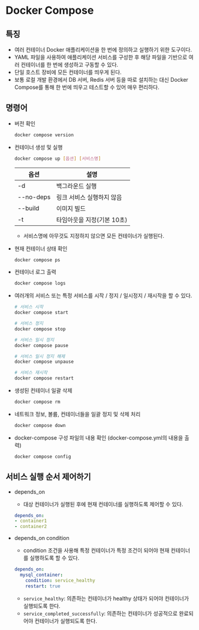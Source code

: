 # Docker Compose

## &#x20;특징

* 여러 컨테이너 Docker 애플리케이션을 한 번에 정의하고 실행하기 위한 도구이다.
* YAML 파일을 사용하여 애플리케이션 서비스를 구성한 후 해당 파일을 기반으로 여러 컨테이너를 한 번에 생성하고 구동할 수 있다.
* 단일 호스트 장비에 모든 컨테이너를 띄우게 된다.
* 보통 로컬 개발 환경에서 DB 서버, Redis 서버 등을 따로 설치하는 대신 Docker Compose를 통해 한 번에 띄우고 테스트할 수 있어 매우 편리하다.

## 명령어

*   버전 확인

    ```bash
    docker compose version
    ```
*   컨테이너 생성 및 실행

    ```bash
    docker compose up [옵션] [서비스명]
    ```

    | 옵션        | 설명               |
    | --------- | ---------------- |
    | -d        | 백그라운드 실행         |
    | --no-deps | 링크 서비스 실행하지 않음   |
    | --build   | 이미지 빌드           |
    | -t        | 타임아웃을 지정(기본 10초) |

    * &#x20;서비스명에 아무것도 지정하지 않으면 모든 컨테이너가 실행된다.
*   현재 컨테이너 상태 확인

    ```bash
    docker compose ps
    ```
*   컨테이너 로그 출력

    ```bash
    docker compose logs
    ```
*   여러개의 서비스 또는 특정 서비스를 시작 / 정지 / 일시정지 / 재시작을 할 수 있다.

    ```bash
    # 서비스 시작
    docker compose start

    # 서비스 정지
    docker compose stop

    # 서비스 일시 정지
    docker compose pause

    # 서비스 일시 정지 해제
    docker compose unpause

    # 서비스 재시작
    docker compose restart
    ```
*   생성된 컨테이너 일괄 삭제

    ```bash
    docker compose rm
    ```
*   네트워크 정보, 볼륨, 컨테이너들을 일괄 정지 및 삭제 처리

    ```bash
    docker compose down
    ```
*   docker-compose 구성 파일의 내용 확인 (docker-compose.yml의 내용을 출력)

    ```bash
    docker compose config
    ```

## 서비스 실행 순서 제어하기

*   depends\_on

    * 대상 컨테이너가 실행된 후에 현재 컨테이너를 실행하도록 제어할 수 있다.

    ```yaml
    depends_on:
    - container1
    - container2
    ```
*   depends\_on condition&#x20;

    * condition 조건을 사용해 특정 컨테이너가 특정 조건이 되어야 현재 컨테이너를 실행하도록 할 수 있다.

    ```yaml
    depends_on:
      mysql_container:
        condition: service_healthy
        restart: true
    ```

    * `service_healthy`: 의존하는 컨테이너가 healthy 상태가 되어야 컨테이너가 실행되도록 한다.
    * `service_completed_successfully`: 의존하는 컨테이너가 성공적으로 완료되어야 컨테이너가 실행되도록 한다.
